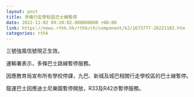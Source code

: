 ```yaml
---
layout: post
title: 多條行走學校區巴士線暫停
date: 2022-11-02 09:20:02.000000000 +08:00
link: https://news.rthk.hk/rthk/ch/component/k2/1673777-20221102.htm
categories: rthk
---
```


三號強風信號現正生效。

運輸署表示，多條巴士路線暫停服務。

因應教育局宣布所有學校停課，九巴、新城及城巴相關行走學校區的巴士線暫停。

龍運巴士因應迪士尼樂園暫停開放，R33及R42亦暫停服務。

